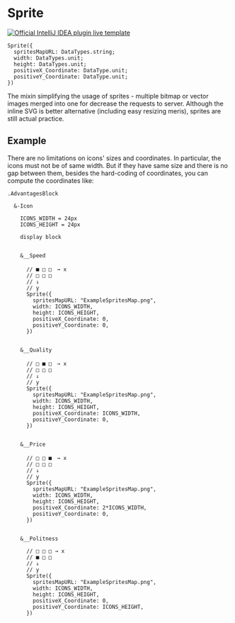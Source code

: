 # Sprite

[![Official IntelliJ IDEA plugin live template](https://img.shields.io/badge/IntelliJ_IDEA_Live_Template-sprt-blue.svg?style=flat)](https://plugins.jetbrains.com/plugin/17677-yamato-daiwa-frontend)

```
Sprite({
  spritesMapURL: DataTypes.string;
  width: DataTypes.unit;
  height: DataTypes.unit;
  positiveX_Coordinate: DataType.unit;
  positiveY_Coordinate: DataType.unit;
})
```

The mixin simplifying the usage of sprites - multiple bitmap or vector images merged into one for decrease the requests to server.
Although the inline SVG is better alternative (including easy resizing meris), sprites are still actual practice.


## Example

There are no limitations on icons' sizes and coordinates.
In particular, the icons must not be of same width.
But if they have same size and there is no gap between them, besides the hard-coding of coordinates, 
you can compute the coordinates like: 

```stylus
.AdvantagesBlock

  &-Icon

    ICONS_WIDTH = 24px
    ICONS_HEIGHT = 24px
    
    display block

    
    &__Speed

      // ■ □ □　→ x
      // □ □ □
      // ↓
      // y
      Sprite({
        spritesMapURL: "ExampleSpritesMap.png",
        width: ICONS_WIDTH,
        height: ICONS_HEIGHT,
        positiveX_Coordinate: 0,
        positiveY_Coordinate: 0,
      })

  
    &__Quality

      // □ ■ □　→ x
      // □ □ □
      // ↓
      // y
      Sprite({
        spritesMapURL: "ExampleSpritesMap.png",
        width: ICONS_WIDTH,
        height: ICONS_HEIGHT,
        positiveX_Coordinate: ICONS_WIDTH,
        positiveY_Coordinate: 0,
      })
      

    &__Price

      // □ □ ■　→ x
      // □ □ □
      // ↓
      // y
      Sprite({
        spritesMapURL: "ExampleSpritesMap.png",
        width: ICONS_WIDTH,
        height: ICONS_HEIGHT,
        positiveX_Coordinate: 2*ICONS_WIDTH,
        positiveY_Coordinate: 0,
      })
      
      
    &__Politness

      // □ □ □ → x
      // ■ □ □
      // ↓
      // y
      Sprite({
        spritesMapURL: "ExampleSpritesMap.png",
        width: ICONS_WIDTH,
        height: ICONS_HEIGHT,
        positiveX_Coordinate: 0,
        positiveY_Coordinate: ICONS_HEIGHT,
      })
```
